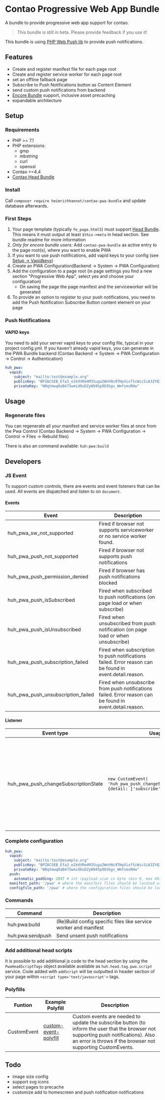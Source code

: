 # Contao Progressive Web App Bundle

A bundle to provide progressive web app support for contao.

> This bundle is still in beta. Please provide feedback if you use it!

This bundle is using [PHP Web Push lib](https://github.com/web-push-libs/web-push-php) to provide push notifications. 

## Features

* Create and register manifest file for each page root
* Create and register service worker for each page root
* set an offline fallback page
* Subscribe to Push Notifications button as Content Element
* send custom push notifications from backend
* [Encore Bundle](https://github.com/heimrichhannot/contao-encore-bundle) support, inclusive asset precaching
* expandable architecture

## Setup

### Requirements

* PHP >= 7.1
* PHP extensions:
    * gmp
    * mbstring
    * curl
    * openssl
* Contao >=4.4 
* [Contao Head Bundle](https://github.com/heimrichhannot/contao-head-bundle)

### Install

Call `composer require heimrichhannot/contao-pwa-bundle` and update database afterwards.

### First Steps
1. Your page template (typically `fe_page.html5`) must support [Head Bundle](https://github.com/heimrichhannot/contao-head-bundle). This means it must output at least `$this->meta` in head section. See bundle readme for more information
1. _Only for encore bundle users:_ Add `contao-pwa-bundle` as active entry to the page root(s), where you want  to enable PWA
1. If you want to use push notifications, add vapid keys to your config (see [Setup -> Vapidkeys](#push-notifications))
1. Create an PWA Configuration(Backend -> System -> PWA Configuration)
1. Add the configuration to a page root (in page settings you find a new section "Progressive Web App", select yes and choose your configuration)
    * On saving the page the page manifest and the serviceworker will be generated
1. To provide an option to register to your push notifications, you need to add the Push Notification Subscribe Button content element on your page
 
### Push Notifications

#### VAPID keys

You need to add your server vapid keys to your config file, typical in your project config.yml. If you haven't already vapid keys, you can generate in the PWA Bundle backend (Contao Backend -> System -> PWA Configuration -> Control -> Authentication)

```yaml
huh_pwa:
  vapid:
    subject: "mailto:test@example.org"
    publicKey: "BPZACSEB_Efa3_e2XdVRm4M3Suga2WnhNs9THpVixfScWicSiA3ZYQ3zCG4Uez3EnbL3q-O2RomlZtYejva642M"
    privateKey: "W0qtmwq0aB47Swmid0uDZyW945p9b5bgv_WmfsmsRHw"
```

## Usage

### Regenerate files
You can regenerate all your manifest and service worker files at once from the Pwa Control (Contao Backend -> System -> PWA Configuration -> Control -> Files -> Rebuild files)

There is also an command available: `huh:pwa:build`

## Developers

### JS Event

To support custom controls, there are events and event listeners that can be used. All events are dispatched and listen to on `document`. 

#### Events

Event                              | Description
---------------------------------- | --------------------
huh_pwa_sw_not_supported           | Fired if browser not supports serviceworker or no service worker found.
huh_pwa_push_not_supported         | Fired if browser not supports push notifications
huh_pwa_push_permission_denied     | Fired if browser has push notifications blocked
huh_pwa_push_isSubscribed          | Fired when subscribed to push notifications (on page load or when subscribe)
huh_pwa_push_isUnsubscribed        | Fired when unsubscribed from push notification (on page load or when unsubscribe)
huh_pwa_push_subscription_failed   | Fired when subscription to push notifications failed. Error reason can be found in event.detail.reason.
huh_pwa_push_unsubscription_failed | Fired when unsubscribe from push notifications failed. Error reason can be found in event.detail.reason.

#### Listener

Event type | Usage | Description
---------- | ----- | -----------
huh_pwa_push_changeSubscriptionState | `new CustomEvent( 'huh_pwa_push_changeSubscriptionState', {detail: ['subscribe'\|'unsubscribe']} )` | Fire this event when the user interacts with your control to change his subscription state. Use a `CustomEvent` with detail parameter set to subscribe or unsubscrive.

### Complete configuration

```yaml
huh_pwa:
  vapid:
    subject: "mailto:test@example.org"
    publicKey: "BPZACSEB_Efa3_e2XdVRm4M3Suga2WnhNs9THpVixfScWicSiA3ZYQ3zCG4Uez3EnbL3q-O2RomlZtYejva642M"
    privateKey: "W0qtmwq0aB47Swmid0uDZyW945p9b5bgv_WmfsmsRHw"
  push:
    automatic_padding: 2847 # int (payload size in byte (min 0, max 4078)) or boolean (enable/disable)
  manifest_path: '/pwa' # where the manifest files should be located within web folder
  configfile_path: '/pwa' # where the configuration files should be located within web folder
```

### Commands
 
Command          | Description
---------------- | -----------
huh:pwa:build    | (Re)Build config specific files like service worker and manifest
huh:pwa:sendpush | Send unsent push notifications

### Add additional head scripts

It is possible to add additional js code to the head section by using the `PwaHeadScriptTags` object available available as `huh.head.tag.pwa.script` service. Code added with `addScript` will be outputted in header section of your page within `<script type='text/javascript'>` tags.

### Polyfills

Funtion | Example Polyfill | Description
------- | ---------------- | -----------
CustomEvent | [custom-event-polyfill](https://github.com/kumarharsh/custom-event-polyfill) | Custom events are needed to update the subscribe button (to inform the user that the browser not supporting push notifications). Also an error is throws if the browser not supporting CustomEvents.

## Todo
* image size config
* support svg icons
* select pages to precache
* customize add to homescreen and push notification notifications
